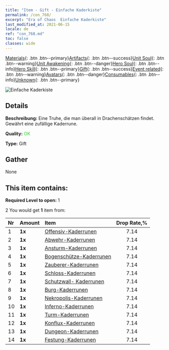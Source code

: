 ```yaml
---
title: "Item - Gift - Einfache Kaderkiste"
permalink: /con_768/
excerpt: "Era of Chaos  Einfache Kaderkiste"
last_modified_at: 2021-06-15
locale: de
ref: "con_768.md"
toc: false
classes: wide
---
```

 [Materials](/ItemsDE/){: .btn .btn--primary}[Artifacts](/ItemsDE/Artifacts/){: .btn .btn--success}[Unit Soul](/ItemsDE/UnitSoul/){: .btn .btn--warning}[Unit Awakening](/ItemsDE/UnitAwakening/){: .btn .btn--danger}[Hero Soul](/ItemsDE/HeroSoul/){: .btn .btn--info}[Hero Skill](/ItemsDE/HeroSkill/){: .btn .btn--primary}[Gift](/ItemsDE/Gift/){: .btn .btn--success}[Event related](/ItemsDE/Events/){: .btn .btn--warning}[Avatars](/ItemsDE/Avatars/){: .btn .btn--danger}[Consumables](/ItemsDE/Consumables/){: .btn .btn--info}[Unknown](/ItemsDE/Unknown/){: .btn .btn--primary}

 ![Einfache Kaderkiste](/images/t/i_tujianhezi1.png)

## Details
 **Beschreibung:** Eine Truhe, die man überall in Drachenschätzen findet. Gewährt eine zufällige Kaderrune.

 **Quality:** <span style="color: #32CD32">OK</span>

 **Type:** Gift

## Gather

  None

## This item contains:

 **Required Level to open:** 1

 2 You would get **1** item  from:

  | Nr | Amount |     Item    | Drop Rate,% |
  |:---|:-------|:------------|:---------:|
  | 1 |  **1x** | [Offensiv-Kaderrunen](/ItemsDE/con_734/) | 7.14 | 
  | 2 |  **1x** | [Abwehr-Kaderrunen](/ItemsDE/con_739/) | 7.14 | 
  | 3 |  **1x** | [Ansturm-Kaderrunen](/ItemsDE/con_741/) | 7.14 | 
  | 4 |  **1x** | [Bogenschütze-Kaderrunen](/ItemsDE/con_742/) | 7.14 | 
  | 5 |  **1x** | [Zauberer-Kaderrunen](/ItemsDE/con_746/) | 7.14 | 
  | 6 |  **1x** | [Schloss-Kaderrunen](/ItemsDE/con_752/) | 7.14 | 
  | 7 |  **1x** | [Schutzwall- Kaderrunen](/ItemsDE/con_753/) | 7.14 | 
  | 8 |  **1x** | [Burg-Kaderrunen](/ItemsDE/con_754/) | 7.14 | 
  | 9 |  **1x** | [Nekropolis-Kaderrunen](/ItemsDE/con_755/) | 7.14 | 
  | 10 |  **1x** | [Inferno-Kaderrunen](/ItemsDE/con_777/) | 7.14 | 
  | 11 |  **1x** | [Turm-Kaderrunen](/ItemsDE/con_785/) | 7.14 | 
  | 12 |  **1x** | [Konflux-Kaderrunen](/ItemsDE/con_791/) | 7.14 | 
  | 13 |  **1x** | [Dungeon-Kaderrunen](/ItemsDE/con_792/) | 7.14 | 
  | 14 |  **1x** | [Festung-Kaderrunen](/ItemsDE/con_818/) | 7.14 | 

